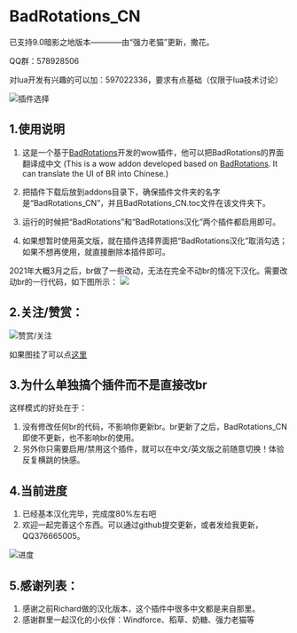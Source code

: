 # BadRotations_CN

已支持9.0暗影之地版本————由“强力老猫”更新，撒花。

QQ群：578928506

对lua开发有兴趣的可以加：597022336，要求有点基础（仅限于lua技术讨论）

![插件选择](http://wowdata.top/static/img/br/eg.png)

## 1.使用说明

1. 这是一个基于[BadRotations](https://github.com/CuteOne/BadRotations)开发的wow插件，他可以把BadRotations的界面翻译成中文
(This is a wow addon developed based on [BadRotations](https://github.com/CuteOne/BadRotations). It can translate the UI of BR into Chinese.)

2. 把插件下载后放到addons目录下，确保插件文件夹的名字是“BadRotations_CN”，并且BadRotations_CN.toc文件在该文件夹下。
3. 运行的时候把“BadRotations”和“BadRotations汉化”两个插件都启用即可。
4. 如果想暂时使用英文版，就在插件选择界面把“BadRotations汉化”取消勾选；如果不想再使用，就直接删除本插件即可。

2021年大概3月之后，br做了一些改动，无法在完全不动br的情况下汉化。需要改动br的一行代码，如下图所示：
![](https://github.com/ybhuxiao/BadRotations_CN/blob/master/media/%E6%96%B0%E7%89%88br%E6%80%8E%E4%B9%88%E7%94%A8brcn%E6%8F%92%E4%BB%B6.png)


## 2.关注/赞赏：


![赞赏/关注](http://wowdata.top/static/img/my_info.png)

如果图挂了可以点[这里](http://wowdata.top/static/img/my_info.png)


## 3.为什么单独搞个插件而不是直接改br
这样模式的好处在于：
1. 没有修改任何br的代码，不影响你更新br。br更新了之后，BadRotations_CN即使不更新，也不影响br的使用。
2. 另外你只需要启用/禁用这个插件，就可以在中文/英文版之前随意切换！体验反复横跳的快感。

## 4.当前进度
1. 已经基本汉化完毕，完成度80%左右吧
2. 欢迎一起完善这个东西。可以通过github提交更新，或者发给我更新，QQ376665005。

![进度](http://wowdata.top/static/img/br/progress.png)

## 5.感谢列表：

1. 感谢之前Richard做的汉化版本，这个插件中很多中文都是来自那里。
2. 感谢群里一起汉化的小伙伴：Windforce、稻草、奶糖、强力老猫等


